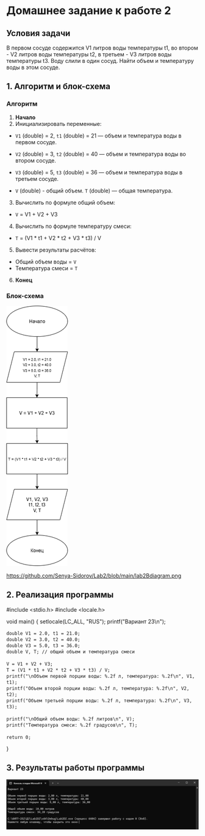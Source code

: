 # Домашнее задание к работе 2
## Условия задачи
В первом сосуде содержится V1 литров воды температуры t1, во втором - V2 литров воды температуры t2, в третьем - V3 литров воды температуры t3. Воду слили в один сосуд. Найти объем и температуру воды в этом сосуде.

## 1. Алгоритм и блок-схема

### Алгоритм
1. **Начало**
2. Инициализировать переменные:
- `V1` (double) = 2, `t1` (double) = 21 — объем и температура воды в первом сосуде.

- `V2` (double) = 3, `t2` (double) = 40 — объем и температура воды во втором сосуде.

- `V3` (double) = 5, `t3` (double) = 36 — объем и температура воды в третьем сосуде.
- `V` (double) - общий объем. `T` (double) — общая температура.
3. Вычислить по формуле общий объем:
- `V` = V1 + V2 + V3
4. Вычислить по формуле температуру смеси:
- `T` = (V1 * t1 + V2 * t2 + V3 * t3) / V
5. Вывести результаты расчётов:
- Общий объем воды = `V`
- Температура смеси = `T`
6. **Конец**

### Блок-схема
![Блок-схема алгоритма](lab2Bdiagram.png)

https://github.com/Senya-Sidorov/Lab2/blob/main/lab2Bdiagram.png

## 2. Реализация программы

#include <stdio.h>
#include <locale.h>

void main() 
{
    setlocale(LC_ALL, "RUS");
    printf("Вариант 23\n");

    double V1 = 2.0, t1 = 21.0;   
    double V2 = 3.0, t2 = 40.0;   
    double V3 = 5.0, t3 = 36.0;   
    double V, T; // общий объем и температура смеси

    V = V1 + V2 + V3;
    T = (V1 * t1 + V2 * t2 + V3 * t3) / V;
    printf("\nОбъем первой порции воды: %.2f л, температура: %.2f\n", V1, t1);
    printf("Объем второй порции воды: %.2f л, температура: %.2f\n", V2, t2);
    printf("Объем третьей порции воды: %.2f л, температура: %.2f\n", V3, t3);

    printf("\nОбщий объем воды: %.2f литров\n", V);
    printf("Температура смеси: %.2f градусов\n", T);

    return 0;
}

## 3. Результаты работы программы

![result](lab2result.png)
